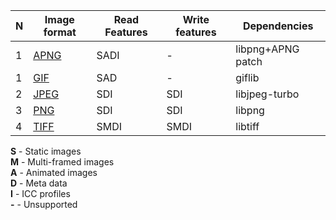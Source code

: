 | N  | Image format                                                | Read Features | Write features    | Dependencies      |
| -- | ----------------------------------------------------------- | ------------- | ----------------- | ----------------- |
| 1  | [APNG](https://wikipedia.org/wiki/APNG)                     | SADI          | -                 | libpng+APNG patch |
| 1  | [GIF](https://wikipedia.org/wiki/GIF)                       | SAD           | -                 | giflib            |
| 2  | [JPEG](https://wikipedia.org/wiki/JPEG)                     | SDI           | SDI               | libjpeg-turbo     |
| 3  | [PNG](https://wikipedia.org/wiki/Portable_Network_Graphics) | SDI           | SDI               | libpng            |
| 4  | [TIFF](https://wikipedia.org/wiki/TIFF)                     | SMDI          | SMDI              | libtiff           |

**S** - Static images<br/>
**M** - Multi-framed images<br/>
**A** - Animated images<br/>
**D** - Meta data<br/>
**I** - ICC profiles<br/>
**-** - Unsupported
